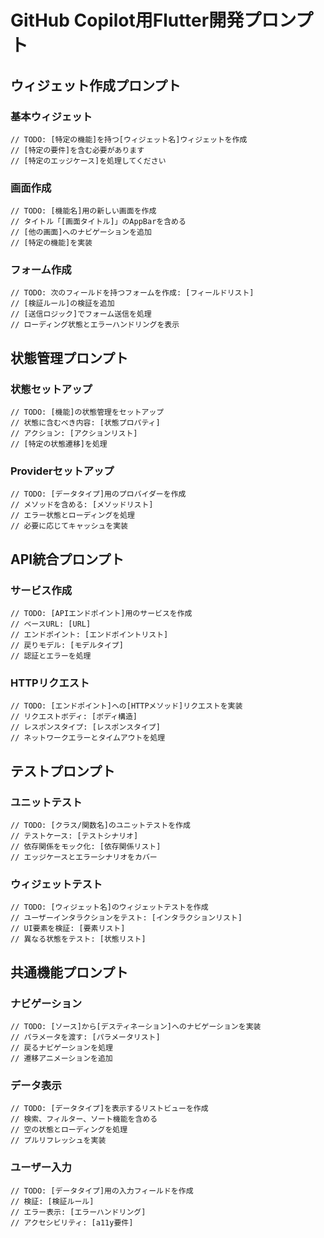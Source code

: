 # GitHub Copilot用Flutter開発プロンプト

## ウィジェット作成プロンプト

### 基本ウィジェット
```
// TODO: [特定の機能]を持つ[ウィジェット名]ウィジェットを作成
// [特定の要件]を含む必要があります
// [特定のエッジケース]を処理してください
```

### 画面作成
```
// TODO: [機能名]用の新しい画面を作成
// タイトル「[画面タイトル]」のAppBarを含める
// [他の画面]へのナビゲーションを追加
// [特定の機能]を実装
```

### フォーム作成
```
// TODO: 次のフィールドを持つフォームを作成: [フィールドリスト]
// [検証ルール]の検証を追加
// [送信ロジック]でフォーム送信を処理
// ローディング状態とエラーハンドリングを表示
```

## 状態管理プロンプト

### 状態セットアップ
```
// TODO: [機能]の状態管理をセットアップ
// 状態に含むべき内容: [状態プロパティ]
// アクション: [アクションリスト]
// [特定の状態遷移]を処理
```

### Providerセットアップ
```
// TODO: [データタイプ]用のプロバイダーを作成
// メソッドを含める: [メソッドリスト]
// エラー状態とローディングを処理
// 必要に応じてキャッシュを実装
```

## API統合プロンプト

### サービス作成
```
// TODO: [APIエンドポイント]用のサービスを作成
// ベースURL: [URL]
// エンドポイント: [エンドポイントリスト]
// 戻りモデル: [モデルタイプ]
// 認証とエラーを処理
```

### HTTPリクエスト
```
// TODO: [エンドポイント]への[HTTPメソッド]リクエストを実装
// リクエストボディ: [ボディ構造]
// レスポンスタイプ: [レスポンスタイプ]
// ネットワークエラーとタイムアウトを処理
```

## テストプロンプト

### ユニットテスト
```
// TODO: [クラス/関数名]のユニットテストを作成
// テストケース: [テストシナリオ]
// 依存関係をモック化: [依存関係リスト]
// エッジケースとエラーシナリオをカバー
```

### ウィジェットテスト
```
// TODO: [ウィジェット名]のウィジェットテストを作成
// ユーザーインタラクションをテスト: [インタラクションリスト]
// UI要素を検証: [要素リスト]
// 異なる状態をテスト: [状態リスト]
```

## 共通機能プロンプト

### ナビゲーション
```
// TODO: [ソース]から[デスティネーション]へのナビゲーションを実装
// パラメータを渡す: [パラメータリスト]
// 戻るナビゲーションを処理
// 遷移アニメーションを追加
```

### データ表示
```
// TODO: [データタイプ]を表示するリストビューを作成
// 検索、フィルター、ソート機能を含める
// 空の状態とローディングを処理
// プルリフレッシュを実装
```

### ユーザー入力
```
// TODO: [データタイプ]用の入力フィールドを作成
// 検証: [検証ルール]
// エラー表示: [エラーハンドリング]
// アクセシビリティ: [a11y要件]
```